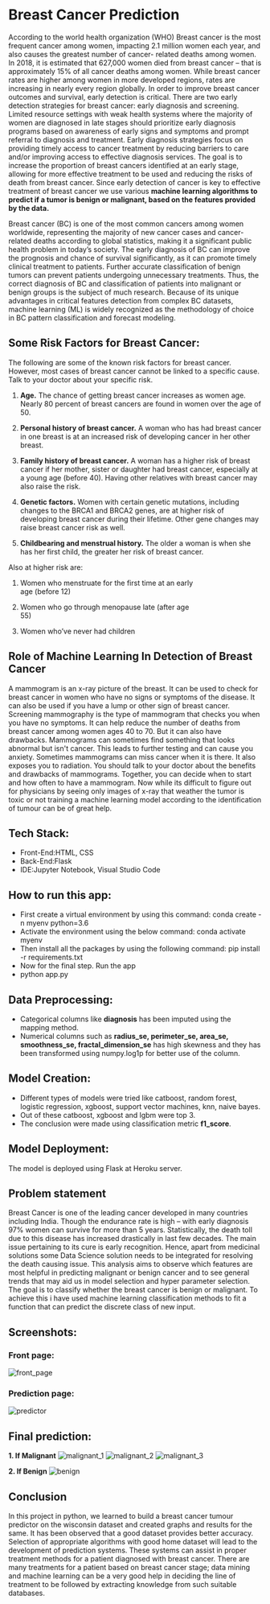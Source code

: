 # Breast Cancer Prediction

According to the world health organization  (WHO)  Breast  cancer  is  the  most  frequent cancer  among  women,  impacting  2.1  million women each year, and also causes the greatest number of cancer- related deaths among women. In 2018, it is estimated that 627,000 women died from breast cancer – that is approximately 15%  of all cancer deaths among  women. While  breast  cancer  rates  are  higher  among  women  in more  developed  regions,  rates  are  increasing  in  nearly every region globally. In order to improve breast cancer outcomes and  survival, early  detection is critical. There are two early detection strategies for breast cancer: early diagnosis  and  screening.  Limited  resource  settings  with weak  health  systems  where  the  majority  of  women  are diagnosed in late stages should prioritize early diagnosis programs based on awareness of early signs and symptoms and prompt referral to diagnosis and treatment.  Early  diagnosis  strategies  focus  on  providing timely access to cancer treatment by reducing barriers to care and/or improving access to effective diagnosis services. The goal is to increase the proportion  of breast cancers  identified  at  an  early  stage,  allowing  for  more effective  treatment  to  be  used  and  reducing  the  risks  of death from breast cancer. Since early detection of cancer is  key  to  effective  treatment  of  breast  cancer  we  use various  **machine  learning  algorithms  to  predict  if  a tumor  is  benign  or  malignant,  based  on  the  features provided by the data.**

Breast cancer (BC) is one  of  the  most common cancers among  women  worldwide,  representing  the  majority  of new cancer cases and cancer-related deaths according to global  statistics,  making  it  a  significant  public  health problem in today’s society. The early diagnosis of BC can improve the prognosis and chance of survival significantly, as it can promote timely clinical treatment to patients. Further accurate classification of benign tumors can prevent patients undergoing  unnecessary  treatments.  Thus,  the  correct diagnosis of BC and classification of patients into malignant or benign groups is the subject of much research. Because of its unique advantages in critical features  detection  from  complex  BC  datasets,  machine learning (ML) is widely recognized as the  methodology of choice in BC pattern classification and forecast modeling. 
 
## Some Risk Factors for Breast Cancer:
 The  following  are  some  of  the  known  risk  factors  for breast  cancer.  However,  most  cases  of  breast  cancer cannot be linked to a specific cause. Talk to your doctor about your specific risk. 
 
1. **Age.**  The  chance  of  getting  breast  cancer  increases  as women  age.  Nearly  80  percent  of  breast  cancers  are found in women over the age of 50. 
 
2. **Personal  history  of  breast  cancer.**  A  woman  who  has had breast cancer in one breast is at an increased risk of developing cancer in her other breast. 
 
3. **Family history of breast cancer.** A woman has a higher risk of breast cancer if her mother, sister or daughter had breast  cancer,  especially  at  a  young  age  (before  40). Having  other relatives  with breast  cancer may also raise the risk. 

4. **Genetic factors.** Women with certain genetic mutations, including changes to the BRCA1 and BRCA2 genes, are at  higher  risk  of  developing  breast  cancer  during  their lifetime. Other gene changes may raise breast cancer risk as well. 
 
5. **Childbearing and menstrual history.** The older a woman is when she has her first child, the greater her risk of breast cancer. 
 
Also at higher risk are: 
 
1. Women who menstruate for the first time at an early  
        age (before 12) 
 
2. Women who go through menopause late (after age   
        55) 
 
3. Women who’ve never had children 


## Role of Machine Learning In Detection of Breast Cancer 
 
A mammogram is an x-ray picture of the breast. It can be used  to  check  for  breast  cancer  in  women  who  have  no signs  or  symptoms  of  the  disease.  It  can  also  be used  if you have a lump or other sign of breast  cancer. Screening mammography is the type of mammogram that checks  you  when  you  have  no  symptoms.  It  can  help reduce  the  number  of  deaths  from  breast  cancer  among women  ages  40  to  70.  But  it  can  also  have  drawbacks. 
Mammograms can sometimes find something that looks abnormal but isn't cancer. This leads to further testing and can  cause  you  anxiety.  Sometimes  mammograms  can 
miss  cancer  when  it  is  there.  It  also  exposes  you  to radiation. You  should talk to your  doctor  about the benefits and drawbacks of mammograms. Together, you can decide when to start and how often to have a mammogram. Now  while  its  difficult  to  figure  out  for  physicians  by seeing  only  images  of  x-ray  that  weather  the  tumor  is toxic or not training a machine learning model according to the identification of tumour can be of great help.

## Tech Stack:
* Front-End:HTML, CSS
* Back-End:Flask
* IDE:Jupyter Notebook, Visual Studio Code

## How to run this app:
* First create a virtual environment by using this command: conda create -n myenv python=3.6
* Activate the environment using the below command: conda activate myenv
* Then install all the packages by using the following command: pip install -r requirements.txt
* Now for the final step. Run the app
* python app.py

## Data Preprocessing:
* Categorical columns like **diagnosis** has been imputed using the mapping method.
* Numerical columns such as **radius_se, perimeter_se, area_se, smoothness_se, fractal_dimension_se** has high skewness and they has been transformed using numpy.log1p for better use of the column.

## Model Creation:
* Different types of models were tried like catboost, random forest, logistic regression, xgboost, support vector machines, knn, naive bayes.
* Out of these catboost, xgboost and lgbm were top 3.
* The conclusion were made using classification metric **f1_score**.

## Model Deployment:
The model is deployed using Flask at Heroku server.


## Problem statement
Breast  Cancer  is  one  of  the  leading  cancer developed  in many  countries  including  India.  Though  the  endurance rate  is  high  –  with  early  diagnosis  97%  women  can survive for more than 5 years. Statistically, the death toll due  to  this  disease  has  increased  drastically  in  last  few decades.  The  main  issue  pertaining  to  its  cure  is  early recognition. Hence, apart from medicinal solutions some Data Science solution needs to be integrated for resolving 
the death causing issue. This  analysis  aims  to  observe  which  features  are  most helpful  in  predicting  malignant  or  benign  cancer  and  to see general trends that may aid us in model selection and hyper parameter selection. The goal is to classify whether the breast cancer is benign or malignant. To achieve this 
i have used machine learning classification methods to fit a function that can predict the discrete class of new input. 

## Screenshots:

### Front page:
![front_page](https://user-images.githubusercontent.com/15306703/155070115-7ecd228c-9c7c-4e9d-8a54-93d2f9bf80a7.png)

### Prediction page:
![predictor](https://user-images.githubusercontent.com/15306703/155070321-9095288e-54f1-4093-8920-d7f6fbfcc05b.png)

## Final prediction:
**1. If Malignant**
![malignant_1](https://user-images.githubusercontent.com/15306703/155070929-41aa1b5a-498b-4bb0-89e3-0629fbe861ff.png)
![malignant_2](https://user-images.githubusercontent.com/15306703/155070932-196b7699-ee8e-4cb3-9171-7c1904d04c2b.png)
![malignant_3](https://user-images.githubusercontent.com/15306703/155070938-136d4a43-4094-46c7-8fa8-6fe10f695470.png)

**2. If Benign**
![benign](https://user-images.githubusercontent.com/15306703/155071297-7a593861-c362-4c97-b561-4aac844ae960.png)


## Conclusion
In this project in python, we learned to build a breast cancer  tumour  predictor  on  the  wisconsin  dataset and  created  graphs  and  results  for  the  same.  It  has been  observed  that  a  good  dataset  provides  better accuracy.  Selection  of  appropriate  algorithms  with good  home  dataset  will  lead  to  the  development  of prediction systems. These systems can assist in proper  treatment  methods  for  a  patient  diagnosed with breast cancer. There are many treatments  for a patient based on breast cancer stage; data mining and machine learning can be a very good help in deciding  the  line  of  treatment  to  be  followed  by 
extracting knowledge from such suitable databases.
